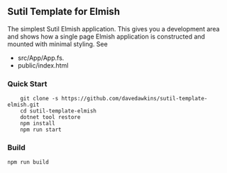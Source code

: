 ## Sutil Template for Elmish

The simplest Sutil Elmish application. This gives you a development area and shows how a single page Elmish application is constructed and mounted with minimal styling. See

- src/App/App.fs.
- public/index.html

### Quick Start

```
    git clone -s https://github.com/davedawkins/sutil-template-elmish.git
    cd sutil-template-elmish
    dotnet tool restore
    npm install
    npm run start
```


### Build

```
npm run build
```

